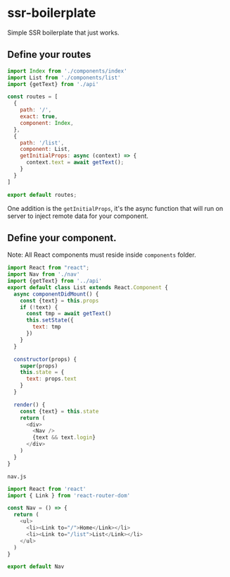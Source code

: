 # ssr-boilerplate
Simple SSR boilerplate that just works.


## Define your routes

```js
import Index from './components/index'
import List from './components/list'
import {getText} from './api'

const routes = [
  {
    path: '/',
    exact: true,
    component: Index,
  },
  {
    path: '/list',
    component: List,
    getInitialProps: async (context) => {
      context.text = await getText();
    }
  }
]

export default routes;
```

One addition is the `getInitialProps`, it's the async function that will run on server to inject remote data for your component.

## Define your component.

Note: All React components must reside inside `components` folder.

```js
import React from "react";
import Nav from './nav'
import {getText} from '../api'
export default class List extends React.Component {
  async componentDidMount() {
    const {text} = this.props
    if (!text) {
      const tmp = await getText()
      this.setState({
        text: tmp
      })
    }
  }

  constructor(props) {
    super(props)
    this.state = {
      text: props.text
    }
  }

  render() {
    const {text} = this.state
    return (
      <div>
        <Nav />
        {text && text.login}
      </div>
    )
  }
}

```

`nav.js`
```js
import React from 'react'
import { Link } from 'react-router-dom'

const Nav = () => {
  return (
    <ul>
      <li><Link to="/">Home</Link></li>
      <li><Link to="/list">List</Link></li>
    </ul>
  )
}

export default Nav
```
